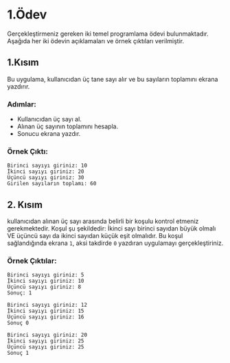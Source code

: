 # 1.Ödev

Gerçekleştirmeniz gereken iki temel programlama ödevi bulunmaktadır. Aşağıda her iki ödevin açıklamaları ve örnek çıktıları verilmiştir.

## 1.Kısım

Bu uygulama, kullanıcıdan üç tane sayı alır ve bu sayıların toplamını ekrana yazdırır.

### Adımlar:
- Kullanıcıdan üç sayı al.
- Alınan üç sayının toplamını hesapla.
- Sonucu ekrana yazdır.

### Örnek Çıktı:
```
Birinci sayıyı giriniz: 10
İkinci sayıyı giriniz: 20
Üçüncü sayıyı giriniz: 30
Girilen sayıların toplamı: 60
```

## 2. Kısım
kullanıcıdan alınan üç sayı arasında belirli bir koşulu kontrol etmeniz gerekmektedir. Koşul şu şekildedir: İkinci sayı birinci sayıdan büyük olmalı VE üçüncü sayı da ikinci sayıdan küçük eşit olmalıdır. Bu koşul sağlandığında ekrana `1`, aksi takdirde `0` yazdıran uygulamayı gerçekleştiriniz.

### Örnek Çıktılar:
```
Birinci sayıyı giriniz: 5
İkinci sayıyı giriniz: 10
Üçüncü sayıyı giriniz: 8
Sonuç: 1

```
```
Birinci sayıyı giriniz: 12
İkinci sayıyı giriniz: 15
Üçüncü sayıyı giriniz: 16
Sonuç 0
```

```
Birinci sayıyı giriniz: 20
İkinci sayıyı giriniz: 25
Üçüncü sayıyı giriniz: 25
Sonuç 1
```